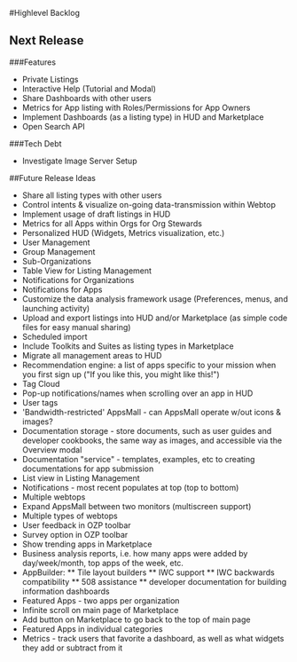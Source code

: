 #Highlevel Backlog
## Next Release
###Features
* Private Listings
* Interactive Help (Tutorial and Modal)
* Share Dashboards with other users
* Metrics for App listing with Roles/Permissions for App Owners
* Implement Dashboards (as a listing type) in HUD and Marketplace
* Open Search API

###Tech Debt
* Investigate Image Server Setup

##Future Release Ideas
* Share all listing types with other users
* Control intents & visualize on-going data-transmission within Webtop
* Implement usage of draft listings in HUD
* Metrics for all Apps within Orgs for Org Stewards
* Personalized HUD (Widgets, Metrics visualization, etc.)
* User Management
* Group Management
* Sub-Organizations
* Table View for Listing Management
* Notifications for Organizations
* Notifications for Apps
* Customize the data analysis framework usage (Preferences, menus, and launching activity)
* Upload and export listings into HUD and/or Marketplace (as simple code files for easy manual sharing)
* Scheduled import
* Include Toolkits and Suites as listing types in Marketplace
* Migrate all management areas to HUD
* Recommendation engine: a list of apps specific to your mission when you first sign up ("If you like this, you might like this!")
* Tag Cloud
* Pop-up notifications/names when scrolling over an app in HUD
* User tags
* 'Bandwidth-restricted' AppsMall - can AppsMall operate w/out icons & images?
* Documentation storage - store documents, such as user guides and developer cookbooks, the same way as images, and accessible via the Overview modal
* Documentation "service" - templates, examples, etc to creating documentations for app submission
* List view in Listing Management
* Notifications - most recent populates at top (top to bottom)
* Multiple webtops
* Expand AppsMall between two monitors (multiscreen support)
* Multiple types of webtops
* User feedback in OZP toolbar
* Survey option in OZP toolbar
* Show trending apps in Marketplace
* Business analysis reports, i.e. how many apps were added by day/week/month, top apps of the week, etc.
* AppBuilder:
** Tile layout builders
** IWC support
** IWC backwards compatibility
** 508 assistance
** developer documentation for building information dashboards
* Featured Apps - two apps per organization
* Infinite scroll on main page of Marketplace
* Add button on Marketplace to go back to the top of main page
* Featured Apps in individual categories
* Metrics - track users that favorite a dashboard, as well as what widgets they add or subtract from it